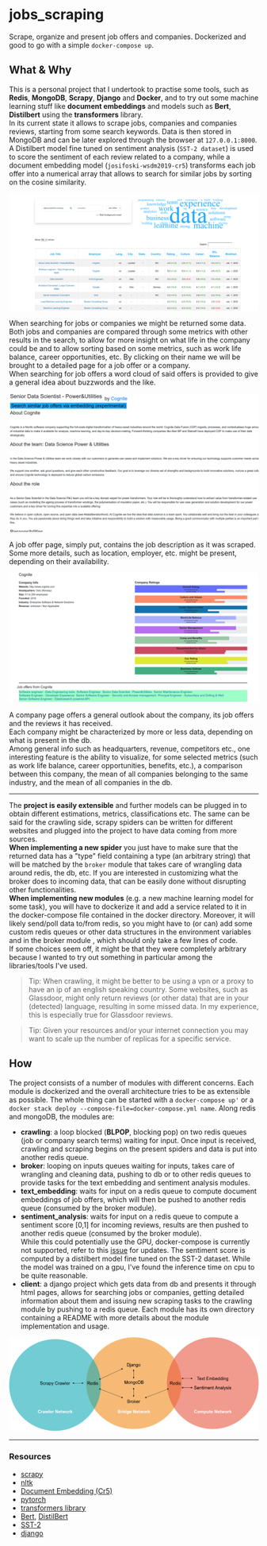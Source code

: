 # jobs_scraping
Scrape, organize and present job offers and companies. Dockerized and good to go with a 
simple ``docker-compose up``.

## What & Why
This is a personal project that I undertook to practise some tools, such as **Redis**, **MongoDB**,
**Scrapy**, **Django** and **Docker**, and to try out some machine learning stuff like **document embeddings** and models such as **Bert**, **Distilbert** using the **transformers** library.  
In its current state it allows to scrape jobs, companies and companies reviews, starting from some search
keywords. Data is then stored in MongoDB and can be later explored through the browser at ``127.0.0.1:8000``.  
A Distilbert model fine tuned on sentiment analysis (``SST-2 dataset``) is used to score the sentiment of each
review related to a company, while a document embedding model (``josifoski-wsdm2019-cr5``) transforms
each job offer into a numerical array that allows to search for similar jobs by sorting 
on the cosine similarity. 

![Alt text](images/index.png?raw=true "A look at the index of the client")  

 When searching for jobs or companies we might be returned some data. Both jobs and companies
 are compared through some metrics with other results in the search, to allow for more 
 insight on what life in the company could be and to allow sorting based on 
 some metrics, such as work life balance, career opportunities, etc. By clicking on 
 their name we will be brought to a detailed page for a job offer or a company.  
 When searching for job offers a word cloud of said offers is provided to give a general idea 
 about buzzwords and the like.
 
 ![Alt text](images/job_details.png?raw=true "A look at a job offer page")  
 
  A job offer page, simply put, contains the job description as it was scraped. 
  Some more details, such as location, employer, etc. might be present, depending on their availability.
 
 ![Alt text](images/company_details.png?raw=true "A look at a company page")  
 
 A company page offers a general outlook about the company, its job offers and the reviews it has received.  
 Each company might be characterized by more or less data, depending on what is present in the db.  
 Among general info such as headquarters, revenue, competitors etc., one interesting feature 
 is the ability to visualize, for some selected metrics (such as work life balance, 
 career opportunities, benefits, etc.), a comparison between this company, the 
 mean of all companies belonging to the same industry, and the mean of all companies in the db.
_____
The **project is easily extensible** and further models can be plugged in to 
obtain different estimations, metrics, classifications etc. The same can be said for 
the crawling side, scrapy spiders can be written for different websites and plugged into the 
project to have data coming from more sources.  
**When implementing a new spider** you just have to make sure that the returned data has a "type" field
containing a type (an arbitrary string) that will be matched by the ``broker`` module that 
takes care of wrangling data around redis, the db, etc. If you are interested in 
customizing what the broker does to incoming data, that can be easily done without disrupting 
other functionalities.  
**When implementing new modules** (e.g. a new machine learning model for some task), 
you will have to dockerize it and add a service related to it in the docker-compose file 
contained in the docker directory. Moreover, it will likely send/poll 
data to/from redis, so you might have to (or can) add some custom 
redis queues or other data structures in the environment variables and in the broker module
, which should only take a few lines of code.  
If some choices seem off, it might be that they were completely arbitrary because I wanted to try out
something in particular among the libraries/tools I've used.

>Tip: When crawling, it might be better to be using a vpn or a proxy to have an ip of an english speaking country. Some websites, such as Glassdoor, might only return reviews (or other data) that are in your (detected) language, resulting in some missed data. In my experience, this is especially true for Glassdoor reviews.  

>Tip: Given your resources and/or your internet connection you may want to scale up the number of replicas for a specific 
>service.

## How
The project consists of a number of modules with different concerns. Each module is dockerized 
and the overall architecture tries to be as extensible as possible.  The whole thing can be 
started with a ``docker-compose up'`` or a ``docker stack deploy --compose-file=docker-compose.yml name``. 
Along redis and mongoDB, the modules are:
 - **crawling**: a loop blocked (**BLPOP**, blocking pop) on two redis queues (job or company search terms) waiting for input. Once input is received, crawling and scraping begins on the present spiders and data is put into another redis queue.
 - **broker**: looping on inputs queues waiting for inputs, takes care of wrangling and cleaning data, pushing to db or to other redis queues to provide tasks for the text embedding and sentiment analysis modules.
 - **text_embedding**: waits for input on a redis queue to compute document embeddings of job offers, which will then be pushed to another redis queue (consumed by the broker module).
 - **sentiment_analysis**: waits for input on a redis queue to compute a sentiment score [0,1] for incoming reviews, results are then pushed to another redis queue 
 (consumed by the broker module).  
 While this could potentially
 use the GPU, docker-compose is currently not supported, 
 refer to this [issue](https://github.com/docker/compose/issues/6691) for updates.
 The sentiment score is computed by a distilbert model fine tuned on the SST-2 dataset. 
  While the model was trained on a gpu, I've found the inference time on cpu to be quite reasonable.
 - **client**: a django project which gets data from db and presents it through html pages, 
 allows for searching jobs or companies, getting detailed information about them and 
 issuing new scraping tasks to the crawling module by pushing to a redis queue.
Each module has its own directory containing a README with more details about the module 
implementation and usage.

![Alt text](images/architecture_diagram.png?raw=true "Architecture of the project")

---
### Resources 
- [scrapy](https://scrapy.org/)
- [nltk](https://www.nltk.org/)
- [Document Embedding (Cr5)](https://github.com/epfl-dlab/Cr5)
- [pytorch](https://pytorch.org/)
- [transformers library](https://github.com/huggingface/transformers)
- [Bert](https://arxiv.org/abs/1810.04805), [DistilBert](https://arxiv.org/abs/1910.01108)
- [SST-2](https://paperswithcode.com/sota/sentiment-analysis-on-sst-2-binary)
- [django](https://www.djangoproject.com/)

